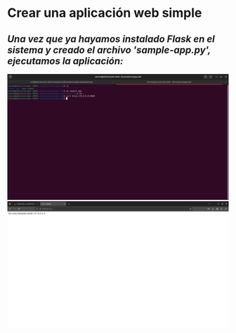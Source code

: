 # Crear una aplicación web simple
## *Una vez que ya hayamos instalado Flask en el sistema y creado el archivo 'sample-app.py', ejecutamos la aplicación:*
![](https://github.com/DianaLlamoca/ComputacionParalelaYDistribuida/blob/main/pagina_web3.png)
![](https://github.com/DianaLlamoca/ComputacionParalelaYDistribuida/blob/main/pagina_web2.png)
